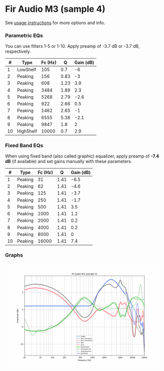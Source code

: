 # Fir Audio M3 (sample 4)
See [usage instructions](https://github.com/jaakkopasanen/AutoEq#usage) for more options and info.

### Parametric EQs
You can use filters 1-5 or 1-10. Apply preamp of -3.7 dB or -3.7 dB, respectively.

|   # | Type      |   Fc (Hz) |    Q |   Gain (dB) |
|-----|-----------|-----------|------|-------------|
|   1 | LowShelf  |       105 | 0.7  |        -6   |
|   2 | Peaking   |       156 | 0.83 |        -3   |
|   3 | Peaking   |       608 | 1.23 |         3.9 |
|   4 | Peaking   |      3484 | 1.89 |         2.3 |
|   5 | Peaking   |      5268 | 2.79 |        -2.6 |
|   6 | Peaking   |       922 | 2.66 |         0.5 |
|   7 | Peaking   |      1462 | 2.65 |        -1   |
|   8 | Peaking   |      6555 | 5.38 |        -2.1 |
|   9 | Peaking   |      9847 | 1.8  |         2   |
|  10 | HighShelf |     10000 | 0.7  |         2.9 |

### Fixed Band EQs
When using fixed band (also called graphic) equalizer, apply preamp of **-7.4 dB** (if available) and set gains manually with these parameters.

|   # | Type    |   Fc (Hz) |    Q |   Gain (dB) |
|-----|---------|-----------|------|-------------|
|   1 | Peaking |        31 | 1.41 |        -6.5 |
|   2 | Peaking |        62 | 1.41 |        -4.6 |
|   3 | Peaking |       125 | 1.41 |        -3.7 |
|   4 | Peaking |       250 | 1.41 |        -1.7 |
|   5 | Peaking |       500 | 1.41 |         3.5 |
|   6 | Peaking |      1000 | 1.41 |         1.2 |
|   7 | Peaking |      2000 | 1.41 |         0.2 |
|   8 | Peaking |      4000 | 1.41 |         0.2 |
|   9 | Peaking |      8000 | 1.41 |         0   |
|  10 | Peaking |     16000 | 1.41 |         7.4 |

### Graphs
![](./Fir%20Audio%20M3%20(sample%204).png)
